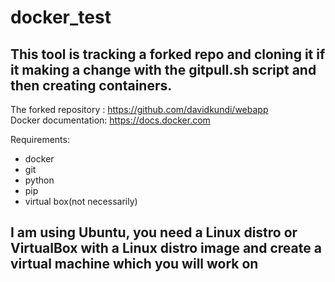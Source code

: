 # docker_test

## This tool is tracking a forked repo and cloning it if it making a change with the gitpull.sh script and then creating containers.

The forked repository : https://github.com/davidkundi/webapp \
Docker documentation: https://docs.docker.com

Requirements: 
- docker
- git
- python
- pip
- virtual box(not necessarily)

## I am using Ubuntu, you need a Linux distro or VirtualBox with a Linux distro image and create a virtual machine which you will work on
